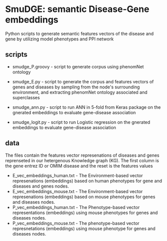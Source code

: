 # SmuDGE: semantic Disease-Gene embeddings



Python scripts to generate semantic features vectors of the disease and gene by utilizing model 
phenotypes and PPI network


## scripts


* smudge_P.groovy - script to generate corpus using phenomNet ontology

* smudge_E.py - script to generate the corpus and features vectors of genes and diseases by sampling 
from the node's surrounding environment, and extracting phenomNet ontology associated and superclasses 

* smudge_ann.py - script to run ANN in 5-fold from Keras package on the gnerated embeddings to evaluate gene-disease association

* smudge_logit.py - script to run Logistic regression on the gnerated embeddings to evaluate gene-disease association



## data

The files contain the features vector represenations of diseases and genes reprenseted in our hetergenous Knowledge graph (KG). The first column is the gene entrez ID or OMIM disease and the reset is the features values 

* E_vec_embeddings_human.txt - The Environment-based vector represenations (embeddings) based on human phenotypes for gene and diseases and genes nodes. 
* E_vec_embeddings_mouse.txt - The Environment-based vector represenations (embeddings) based on mouse phenotypes for genes and diseases nodes.
* P_vec_embeddings_human.txt - The Phenotype-based vector representations (embeddings) using mouse phenotypes for genes and diseases nodes.
* P_vec_embeddings_mouse.txt - The phenotype-based vector represnetations (embeddings) using mouse phenotype for genes and diseases nodes.

